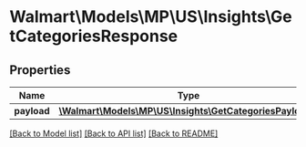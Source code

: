 # Walmart\Models\MP\US\Insights\GetCategoriesResponse

## Properties

Name | Type | Description | Notes
------------ | ------------- | ------------- | -------------
**payload** | [**\Walmart\Models\MP\US\Insights\GetCategoriesPayload[]**](GetCategoriesPayload.md) |  | [optional]


[[Back to Model list]](./) [[Back to API list]](../../../../../README.md#supported-apis) [[Back to README]](../../../../../README.md)

